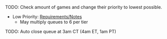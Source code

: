 TODO: Check amount of games and change their priority to lowest possible.
- Low Priority: [Requirements/Notes](Deferred-LowPriorityPlayers.md)
  - May multiply queues to 6 per tier
 
TODO: Auto close queue at 3am CT (4am ET, 1am PT)
